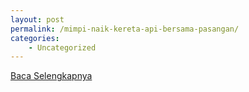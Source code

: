 ```yaml
---
layout: post
permalink: /mimpi-naik-kereta-api-bersama-pasangan/
categories:
    - Uncategorized
---
```


[Baca Selengkapnya](/03)